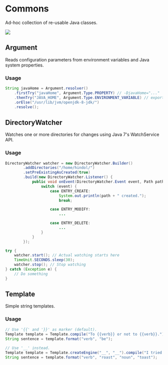# Commons
Ad-hoc collection of re-usable Java classes.

[![](https://jitpack.io/v/hindol/commons.svg)](https://jitpack.io/#hindol/commons)

## Argument

Reads configuration parameters from environment variables and Java system properties.

### Usage

```java
String javaHome = Argument.resolver()
    .firstTry("javaHome", Argument.Type.PROPERTY) // -DjavaHome="..."
    .thenTry("JAVA_HOME", Argument.Type.ENVIRONMENT_VARIABLE) // export JAVA_HOME=...
    .orElse("/usr/lib/jvm/openjdk-8-jdk/")
    .resolve();
```

## DirectoryWatcher

Watches one or more directories for changes using Java 7's WatchService API.

### Usage

```java
DirectoryWatcher watcher = new DirectoryWatcher.Builder()
        .addDirectories("/home/hindol/")
        .setPreExistingAsCreated(true)
        .build(new DirectoryWatcher.Listener() {
            public void onEvent(DirectoryWatcher.Event event, Path path) {
                switch (event) {
                    case ENTRY_CREATE:
                        System.out.println(path + " created.");
                        break;

                    case ENTRY_MODIFY:
                        ...

                    case ENTRY_DELETE:
                        ...
                }
            }
        });

try {
    watcher.start(); // Actual watching starts here
    TimeUnit.SECONDS.sleep(30);
    watcher.stop(); // Stop watching
} catch (Exception e) {
    // Do something
}
```

## Template

Simple string templates.

### Usage

```java
// Use '{{' and '}}' as marker (default).
Template template = Template.compile("To {{verb}} or not to {{verb}}.");
String sentence = template.format("verb", "be");
    
// Use '__' instead.
Template template = Template.createEngine("__", "__").compile("I tried to __verb__ your __noun__.");
String sentence = template.format("verb", "roast", "noun", "toast");
```